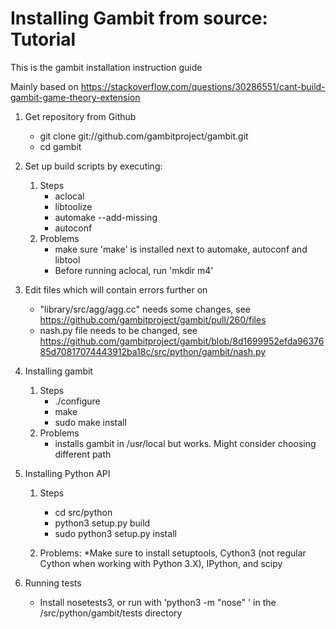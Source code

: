 # Installing Gambit from source: Tutorial

This is the gambit installation instruction guide

Mainly based on https://stackoverflow.com/questions/30286551/cant-build-gambit-game-theory-extension
  
  
1. Get repository from Github

    * git clone git://github.com/gambitproject/gambit.git 
    * cd gambit

2. Set up build scripts by executing:
    1. Steps    
        * aclocal
        * libtoolize
        * automake --add-missing
        * autoconf
    2. Problems
        * make sure 'make' is installed next to automake, autoconf and libtool
        * Before running aclocal, run 'mkdir m4'

3. Edit files which will contain errors further on
    * "library/src/agg/agg.cc" needs some changes, see https://github.com/gambitproject/gambit/pull/260/files
    * nash.py file needs to be changed, see https://github.com/gambitproject/gambit/blob/8d1699952efda9637685d70817074443912ba18c/src/python/gambit/nash.py

4. Installing gambit
    1. Steps
        * ./configure
        * make
        * sudo make install
    2. Problems 
       * installs gambit in /usr/local but works. Might consider choosing different path

5. Installing Python API
    1. Steps
        * cd src/python
        * python3 setup.py build
        * sudo python3 setup.py install

    2. Problems: 
       *Make sure to install setuptools, Cython3 (not regular Cython when working with Python 3.X), IPython, and scipy

6. Running tests
    * Install nosetests3, or run with 'python3 -m "nose" ' in the /src/python/gambit/tests directory